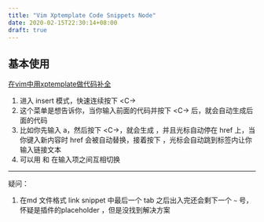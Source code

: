 ```yaml
---
title: "Vim Xptemplate Code Snippets Node"
date: 2020-02-15T22:30:14+08:00
draft: true
---
```


## 基本使用

[在vim中用xptemplate做代码补全](https://github.com/huaoguo/huaoguo.github.com/blob/master/_posts/2014-04-08-%E5%9C%A8vim%E4%B8%AD%E7%94%A8xptemplate%E5%81%9A%E4%BB%A3%E7%A0%81%E8%A1%A5%E5%85%A8.md)

1. 进入 insert 模式，快速连续按下 <C-r><C-r><C-\>
2. 这个菜单是想告诉你，当你输入前面的代码并按下 <C-\> 后，就会自动生成后面的代码
3. 比如你先输入 a，然后按下 <C-\>，就会生成 <a href="href"></a>，并且光标自动停在 href 上，当你键入新内容时 href 会被自动替换，接着按下 <Tab>，光标会自动跳到标签内让你输入链接文本
4. 可以用 <Tab> 和 <S-Tab> 在输入项之间互相切换

---

疑问：

1. 在md 文件格式 link snippet 中最后一个 tab 之后出入完还会剩下一个 `~` 号，怀疑是插件的placeholder ，但是没找到解决方案
